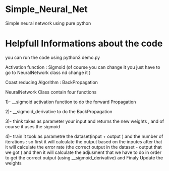 # Simple_Neural_Net

Simple neural network using pure python 

# Helpfull Informations about the code 
you can run the code using python3 demo.py

Activation function : Sigmoid (of course you can change it you just have to go to NeuralNetwork class nd change it )

Coast reducing Algorithm : BackPropagation

NeuralNetwork Class contain four functions  

 1)- __sigmoid  activation function to do the forward Propagation 

2)- __sigmoid_derivative  to do the BackPropagation 

3)- think takes as parameter your input and returns the new weights , and of course it uses  the sigmoid 

4)- train it took as parametre the dataset(input + output ) and the number of iterations  : so first it will calculate the     output
based on the inputes after that it will calculate the error rate (the correct output in the dataset - output that we got  )
  and then it will calculate the adjusment that we have to do in order to get the correct output (using __sigmoid_derivative)
  and Finaly Update the weights 
